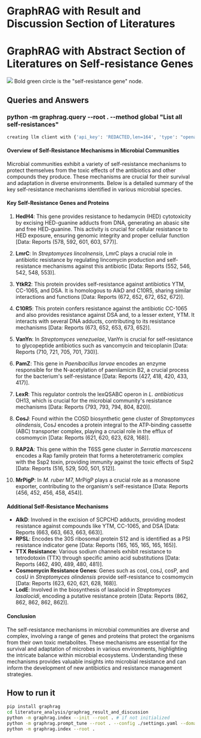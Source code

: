 # GraphRAG with Result and Discussion Section of Literatures

# GraphRAG with Abstract Section of Literatures on Self-resistance Genes

![](graph.png)
Bold green circle is the "self-resistance gene" node.

## Queries and Answers

### python -m graphrag.query --root . --method global "List all self-resistances"

```bash
creating llm client with {'api_key': 'REDACTED,len=164', 'type': "openai_chat", 'model': 'gpt-4o', 'max_tokens': 4000, 'temperature': 0.0, 'top_p': 1.0, 'n': 1, 'request_timeout': 180.0, 'api_base': None, 'api_version': None, 'organization': None, 'proxy': None, 'cognitive_services_endpoint': None, 'deployment_name': None, 'model_supports_json': True, 'tokens_per_minute': 150000, 'requests_per_minute': 10000, 'max_retries': 10, 'max_retry_wait': 10.0, 'sleep_on_rate_limit_recommendation': True, 'concurrent_requests': 25}
```

#### Overview of Self-Resistance Mechanisms in Microbial Communities

Microbial communities exhibit a variety of self-resistance mechanisms to protect themselves from the toxic effects of the antibiotics and other compounds they produce. These mechanisms are crucial for their survival and adaptation in diverse environments. Below is a detailed summary of the key self-resistance mechanisms identified in various microbial species.

#### Key Self-Resistance Genes and Proteins

1. **HedH4**: This gene provides resistance to hedamycin (HED) cytotoxicity by excising HED-guanine adducts from DNA, generating an abasic site and free HED-guanine. This activity is crucial for cellular resistance to HED exposure, ensuring genomic integrity and proper cellular function [Data: Reports (578, 592, 601, 603, 577)].

2. **LmrC**: In *Streptomyces lincolnensis*, LmrC plays a crucial role in antibiotic resistance by regulating lincomycin production and self-resistance mechanisms against this antibiotic [Data: Reports (552, 546, 542, 548, 553)].

3. **YtkR2**: This protein provides self-resistance against antibiotics YTM, CC-1065, and DSA. It is homologous to AlkD and C10R5, sharing similar interactions and functions [Data: Reports (672, 652, 672, 652, 672)].

4. **C10R5**: This protein confers resistance against the antibiotic CC-1065 and also provides resistance against DSA and, to a lesser extent, YTM. It interacts with several DNA adducts, contributing to its resistance mechanisms [Data: Reports (673, 652, 653, 673, 652)].

5. **VanYn**: In *Streptomyces venezuelae*, VanYn is crucial for self-resistance to glycopeptide antibiotics such as vancomycin and teicoplanin [Data: Reports (710, 721, 705, 701, 730)].

6. **PamZ**: This gene in *Paenibacillus larvae* encodes an enzyme responsible for the N-acetylation of paenilamicin B2, a crucial process for the bacterium's self-resistance [Data: Reports (427, 418, 420, 433, 417)].

7. **LexR**: This regulator controls the lexQSABC operon in *L. antibioticus* OH13, which is crucial for the microbial community's resistance mechanisms [Data: Reports (793, 793, 794, 804, 820)].

8. **CosJ**: Found within the COSD biosynthetic gene cluster of *Streptomyces olindensis*, CosJ encodes a protein integral to the ATP-binding cassette (ABC) transporter complex, playing a crucial role in the efflux of cosmomycin [Data: Reports (621, 620, 623, 628, 168)].

9. **RAP2A**: This gene within the T6SS gene cluster in *Serratia marcescens* encodes a Rap family protein that forms a heterotetrameric complex with the Ssp2 toxin, providing immunity against the toxic effects of Ssp2 [Data: Reports (516, 529, 500, 501, 512)].

10. **MrPigP**: In *M. ruber* M7, MrPigP plays a crucial role as a monasone exporter, contributing to the organism's self-resistance [Data: Reports (456, 452, 456, 458, 454)].

#### Additional Self-Resistance Mechanisms

- **AlkD**: Involved in the excision of SCPCHD adducts, providing modest resistance against compounds like YTM, CC-1065, and DSA [Data: Reports (663, 663, 663, 663, 663)].
- **RPSL**: Encodes the 30S ribosomal protein S12 and is identified as a PSI resistance indicator gene [Data: Reports (165, 165, 165, 165, 165)].
- **TTX Resistance**: Various sodium channels exhibit resistance to tetrodotoxin (TTX) through specific amino acid substitutions [Data: Reports (462, 490, 489, 480, 481)].
- **Cosmomycin Resistance Genes**: Genes such as cosI, cosJ, cosP, and cosU in *Streptomyces olindensis* provide self-resistance to cosmomycin [Data: Reports (623, 620, 621, 628, 168)].
- **LodE**: Involved in the biosynthesis of lasalocid in *Streptomyces lasalocidi*, encoding a putative resistance protein [Data: Reports (862, 862, 862, 862, 862)].

#### Conclusion

The self-resistance mechanisms in microbial communities are diverse and complex, involving a range of genes and proteins that protect the organisms from their own toxic metabolites. These mechanisms are essential for the survival and adaptation of microbes in various environments, highlighting the intricate balance within microbial ecosystems. Understanding these mechanisms provides valuable insights into microbial resistance and can inform the development of new antibiotics and resistance management strategies.

## How to run it

```bash
pip install graphrag
cd literature_analysis/graphrag_result_and_discussion
python -m graphrag.index --init --root . # if not initialized
python -m graphrag.prompt_tune --root . --config ./settings.yaml --domain "self-resistance genes" --limit 10 --language English --max-tokens 2048 --chunk-size 256 --min-examples-required 3 --no-entity-types --output ./auto_tuning
python -m graphrag.index --root .
```